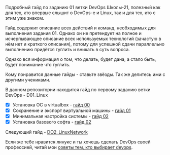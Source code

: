 Подробный гайд по заданию 01 ветки DevOps Школы-21, полезный как для тех, кто впервые слышит о DevOps-е и Linux, так и для тех, кто с этим уже знаком.

Гайд содержит описание всех действий и команд, необходимых для выполнения задания 01. Однако он не претендует на полное и исчерпывающее описание всех используемых технологий (зачастую в нём нет и краткого описания), потому для успешной сдачи параллельно выполнению придётся гуглить и вникать в суть вопроса.

Однако вся информация о том, что делать, будет дана, а стало быть, будет понимание что гуглить.

Кому понравится данные гайды - ставьте звёзды. Так же делитесь ими с другими учениками.

В данном репозитории находится гайд по первому заданию ветки DevOps - D01_Linux

- [X] Установка ОС в virtualbox - [гайд 00](https://github.com/codesshaman/sber_devops_d01_linux-master/blob/main/00_INSTALL_SYSTEM.md "Установка ОС в virtualbox")
- [X] Сохранение и экспорт виртуальной машины - [гайд 01](https://github.com/codesshaman/sber_devops_d01_linux-master/blob/main/01_EXPORT_AND_SAVE.md "Установка ОС в virtualbox")
- [X] Минимальная настройка системы - [гайд 02](https://github.com/codesshaman/sber_devops_d01_linux-master/blob/main/02_SYSTEM_SETTING.md "Минимальная настройка системы")
- [X] Установка базового софта - [гайд 02](https://github.com/codesshaman/sber_devops_d01_linux-master/blob/main/03_INSTALL_SOFT.md "Установка базовых программ")

Следующий гайд - [DO2_LinuxNetwork](https://github.com/codesshaman/sber_devops_dO2_linux-network.git "Linux Network")

Если же тебе нравится линукс и ты хочешь сделать DevOps своей профессией, читай мои [советы тем, кто выбирает devops](media/Советы_тем_кто_выбирает_devops.md "DevOps советы").
